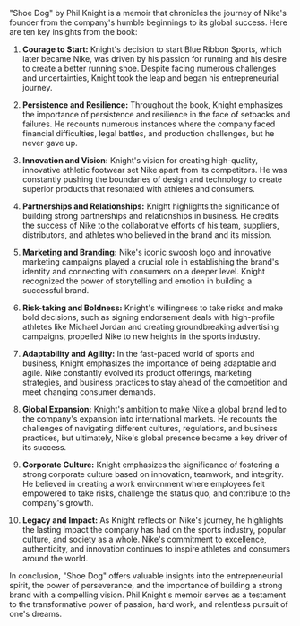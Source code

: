 "Shoe Dog" by Phil Knight is a memoir that chronicles the journey of Nike's founder from the company's humble beginnings to its global success. Here are ten key insights from the book:

1. **Courage to Start:** Knight's decision to start Blue Ribbon Sports, which later became Nike, was driven by his passion for running and his desire to create a better running shoe. Despite facing numerous challenges and uncertainties, Knight took the leap and began his entrepreneurial journey.

2. **Persistence and Resilience:** Throughout the book, Knight emphasizes the importance of persistence and resilience in the face of setbacks and failures. He recounts numerous instances where the company faced financial difficulties, legal battles, and production challenges, but he never gave up.

3. **Innovation and Vision:** Knight's vision for creating high-quality, innovative athletic footwear set Nike apart from its competitors. He was constantly pushing the boundaries of design and technology to create superior products that resonated with athletes and consumers.

4. **Partnerships and Relationships:** Knight highlights the significance of building strong partnerships and relationships in business. He credits the success of Nike to the collaborative efforts of his team, suppliers, distributors, and athletes who believed in the brand and its mission.

5. **Marketing and Branding:** Nike's iconic swoosh logo and innovative marketing campaigns played a crucial role in establishing the brand's identity and connecting with consumers on a deeper level. Knight recognized the power of storytelling and emotion in building a successful brand.

6. **Risk-taking and Boldness:** Knight's willingness to take risks and make bold decisions, such as signing endorsement deals with high-profile athletes like Michael Jordan and creating groundbreaking advertising campaigns, propelled Nike to new heights in the sports industry.

7. **Adaptability and Agility:** In the fast-paced world of sports and business, Knight emphasizes the importance of being adaptable and agile. Nike constantly evolved its product offerings, marketing strategies, and business practices to stay ahead of the competition and meet changing consumer demands.

8. **Global Expansion:** Knight's ambition to make Nike a global brand led to the company's expansion into international markets. He recounts the challenges of navigating different cultures, regulations, and business practices, but ultimately, Nike's global presence became a key driver of its success.

9. **Corporate Culture:** Knight emphasizes the significance of fostering a strong corporate culture based on innovation, teamwork, and integrity. He believed in creating a work environment where employees felt empowered to take risks, challenge the status quo, and contribute to the company's growth.

10. **Legacy and Impact:** As Knight reflects on Nike's journey, he highlights the lasting impact the company has had on the sports industry, popular culture, and society as a whole. Nike's commitment to excellence, authenticity, and innovation continues to inspire athletes and consumers around the world.

In conclusion, "Shoe Dog" offers valuable insights into the entrepreneurial spirit, the power of perseverance, and the importance of building a strong brand with a compelling vision. Phil Knight's memoir serves as a testament to the transformative power of passion, hard work, and relentless pursuit of one's dreams.